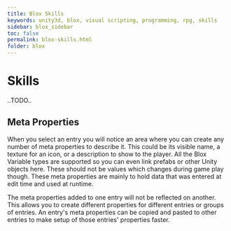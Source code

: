 ```yaml
---
title: Blox Skills
keywords: unity3d, blox, visual scripting, programming, rpg, skills
sidebar: blox_sidebar
toc: false
permalink: blox-skills.html
folder: blox
---
```


Skills
======

..TODO..


Meta Properties
---------------

When you select an entry you will notice an area where you can create any number of meta properties to describe it. This could be its visible name, a texture for an icon, or a description to show to the player. All the Blox Variable types are supported so you can even link prefabs or other Unity objects here. These should not be values which changes during game play though. These meta properties are mainly to hold data that was entered at edit time and used at runtime.

The meta properties added to one entry will not be reflected on another. This allows you to create different properties for different entries or groups of entries. An entry's meta properties can be copied and pasted to other entries to make setup of those entries' properties faster.